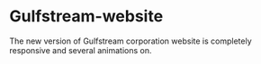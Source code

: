 # Gulfstream-website



The new version of Gulfstream corporation website is completely responsive and several animations on.
